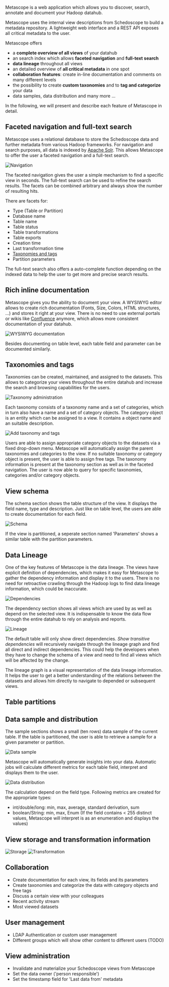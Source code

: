Metascope is a web application which allows you to discover, search, annotate and document your Hadoop datahub.

Metascope uses the internal view descriptions from Schedoscope to build a metadata repository. A lightweight web interface and a REST API exposes all critical metadata to the user.

Metascope offers
* a **complete overview of all views** of your datahub
* an search index which allows **faceted navigation** and **full-text search**
* **data lineage** throughout all views
* an detailed overview of **all critical metadata** in one spot
* **collaboration features**: create in-line documentation and comments on many different levels
* the possibility to create **custom taxonomies** and to **tag and categorize** your data
* data samples, data distribution and many more ...

In the following, we will present and describe each feature of Metascope in detail. 

## Faceted navigation and full-text search
Metascope uses a relational database to store the Schedoscope data and further metadata from various Hadoop frameworks. For navigation and search purposes, all data is indexed by [Apache Solr](http://lucene.apache.org/solr/). This allows Metascope to offer the user a faceted navigation and a full-text search.

![Navigation](images/filtersearch.png)

The faceted navigation gives the user a simple mechanism to find a specific view in seconds. The full-text search can be used to refine the search results. The facets can be combined arbitrary and always show the number of resulting hits.

There are facets for:
* Type (Table or Partition)
* Database name
* Table name
* Table status
* Table transformations
* Table exports
* Creation time
* Last transformation time
* [Taxonomies and tags](#taxonomies-and-tags)
* Partition parameters

The full-text search also offers a auto-complete function depending on the indexed data to help the user to get more and precise search results.

## Rich inline documentation
Metascope gives you the ability to document your view. A WYSIWYG editor allows to create rich documentation (Fonts, Size, Colors, HTML structures, ...) and stores it right at your view. There is no need to use external portals or wikis like [Confluence](https://www.atlassian.com/software/confluence) anymore, which allows more consistent documentation of your datahub.

![WYSIWYG documentation](images/docu.png)

Besides documenting on table level, each table field and parameter can be documented similarly.

## Taxonomies and tags
Taxonomies can be created, maintained, and assigned to the datasets. This allows to categorize your views throughout the entire datahub and increase the search and browsing capabilities for the users.

![Taxonomy administration](images/ctaxonomy.png)

Each taxonomy consists of a taxonomy name and a set of categories, which in turn also have a name and a set of category objects. The category object is an entity which can be assigned to a view. It contains a object name and an suitable description.

![Add taxonomy and tags](images/taxonomy.png)

Users are able to assign appropriate category objects to the datasets via a fixed drop-down menu. Metascope will automatically assign the parent taxonomies and categories to the view. If no suitable taxonomy or category object is present, the user is able to assign free tags. The taxonomy information is present at the taxonomy section as well as in the faceted navigation. The user is now able to query for specific taxonomies, categories and/or category objects. 

## View schema
The schema section shows the table structure of the view. It displays the field name, type and description. Just like on table level, the users are able to create documentation for each field.

![Schema](images/schema.png)

If the view is partitioned, a seperate section named 'Parameters' shows a similar table with the partition parameters.

## Data Lineage
One of the key features of Metascope is the data lineage. The views have explicit definition of dependencies, which makes it easy for Metascope to gather the dependency information and display it to the users. There is no need for retroactive crawling through the Hadoop logs to find data lineage information, which could be inaccurate.

![Dependencies](images/dependency.png)

The dependency section shows all views which are used by as well as depend on the selected view. It is indispensable to know the data flow through the entire datahub to rely on analysis and reports. 

![Lineage](images/lineage.png)

The default table will only show direct dependencies. *Show transitive dependencies* will recursively navigate through the lineage graph and find all direct and indirect dependencies. This could help the developers when they have to change the schema of a view and need to find all views which will be affected by the change.

The lineage graph is a visual representation of the data lineage information. It helps the user to get a better understanding of the relations between the datasets and allows him directly to navigate to depended or subsequent views. 

## Table partitions

## Data sample and distribution
The sample sections shows a small (ten rows) data sample of the current table. If the table is partitioned, the user is able to retrieve a sample for a given parameter or partition.

![Data sample](images/sample.png)

Metascope will automatically generate insights into your data. Automatic jobs will calculate different metrics for each table field, interpret and displays them to the user.

![Data distribution](images/data.png)

The calculation depend on the field type. Following metrics are created for the appropriate types:
* int/double/long: min, max, average, standard derivation, sum
* boolean/String: min, max, Enum (If the field contains < 255 distinct values, Metascope will interpret is as an enumeration and displays the values)

## View storage and transformation information
![Storage](images/estorage.png)
![Transformation](images/transformation.png)

## Collaboration
* Create documentation for each view, its fields and its parameters
* Create taxonomies and categorize the data with category objects and free tags
* Discuss a certain view with your colleagues
* Recent activity stream
* Most viewed datasets

## User management
* LDAP Authentication or custom user management
* Different groups which will show other content to different users (TODO)

## View administration
* Invalidate and materialize your Schedoscope views from Metascope
* Set the data owner ('person responsible')
* Set the timestamp field for 'Last data from' metadata